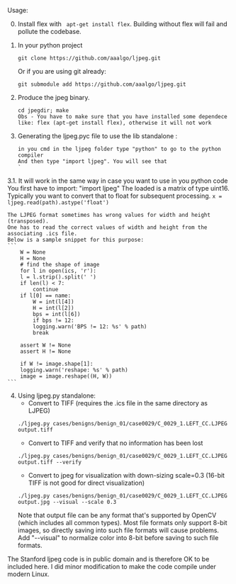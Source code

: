Usage:

0. Install flex with
``` apt-get install flex```.
Building without flex will fail and pollute the codebase.

1. In your python project
	```
	git clone https://github.com/aaalgo/ljpeg.git

	```
	Or if you are using git already:
	```
	git submodule add https://github.com/aaalgo/ljpeg.git

	```
2. Produce the jpeg binary.
	```
	cd jpegdir; make
	Obs - You have to make sure that you have installed some dependece like: flex (apt-get install flex), otherwise it will not work
	```
3. Generating the ljpeg.pyc file to use the lib standalone :
	```
	in you cmd in the ljpeg folder type "python" to go to the python compiler
	And then type "import ljpeg". You will see that 
	`
3.1. It will work in the same way in case you want to use in you python code
	You first have to import: "import ljpeg"
	The loaded is a matrix of type uint16.  Typically you want to convert that
	to float for subsequent processing.
	```
	x = ljpeg.read(path).astype('float')
	```

	The LJPEG format sometimes has wrong values for width and height (transposed).
	One has to read the correct values of width and height from the associating .ics file.
	Below is a sample snippet for this purpose:
	```
	    W = None
	    H = None
	    # find the shape of image
	    for l in open(ics, 'r'):
		l = l.strip().split(' ')
		if len(l) < 7:
		    continue
		if l[0] == name:
		    W = int(l[4])
		    H = int(l[2])
		    bps = int(l[6])
		    if bps != 12:
			logging.warn('BPS != 12: %s' % path)
		    break

	    assert W != None
	    assert H != None

	    if W != image.shape[1]:
		logging.warn('reshape: %s' % path)
		image = image.reshape((H, W))
	```

4. Using ljpeg.py standalone:
	- Convert to TIFF (requires the .ics file in the same directory as LJPEG)
	```
	./ljpeg.py cases/benigns/benign_01/case0029/C_0029_1.LEFT_CC.LJPEG output.tiff
	```
	- Convert to TIFF and verify that no information has been lost
	```
	./ljpeg.py cases/benigns/benign_01/case0029/C_0029_1.LEFT_CC.LJPEG output.tiff --verify
	```
	- Convert to jpeg for visualization with down-sizing scale=0.3 (16-bit TIFF is not good for direct visualization)
	```
	./ljpeg.py cases/benigns/benign_01/case0029/C_0029_1.LEFT_CC.LJPEG output.jpg --visual --scale 0.3
	```
	Note that output file can be any format that's supported by OpenCV (which includes all common types).  Most file formats only support 8-bit images, so directly saving into such file formats will cause problems.  Add "--visual" to normalize color into 8-bit before saving to such file formats.

The Stanford ljpeg code is in public domain and is therefore OK to be
included here.  I did minor modification to make the code compile under
modern Linux.
